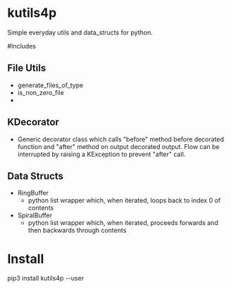 # kutils4p

Simple everyday utils and data_structs for python.

#Includes

## File Utils
* generate_files_of_type
* is_non_zero_file
*
## KDecorator

* Generic decorator class which calls "before" method before decorated function and "after" method on output decorated output. Flow can be interrupted by raising a KException to prevent "after" call.

## Data Structs
* RingBuffer
    * python list wrapper which, when iterated, loops back to index 0 of contents
* SpiralBuffer
    * python list wrapper which, when iterated, proceeds forwards and then backwards through contents

# Install

pip3 install kutils4p --user 
